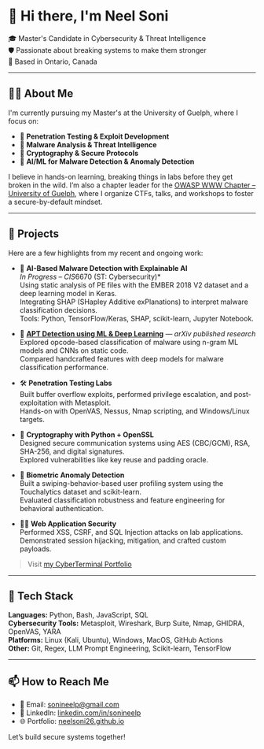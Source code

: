 # 👋 Hi there, I'm Neel Soni

🎓 Master's Candidate in Cybersecurity & Threat Intelligence  
🛡️ Passionate about breaking systems to make them stronger  
📍 Based in Ontario, Canada

---

## 👨‍💻 About Me

I'm currently pursuing my Master's at the University of Guelph, where I focus on:

- 🐍 **Penetration Testing & Exploit Development**
- 🧠 **Malware Analysis & Threat Intelligence**
- 🔐 **Cryptography & Secure Protocols**
- 🤖 **AI/ML for Malware Detection & Anomaly Detection**

I believe in hands-on learning, breaking things in labs before they get broken in the wild. I’m also a chapter leader for the [OWASP WWW Chapter – University of Guelph](https://owasp.org/www-chapter-university-of-guelph/), where I organize CTFs, talks, and workshops to foster a secure-by-default mindset.

---

## 🚀 Projects

Here are a few highlights from my recent and ongoing work:

- 🧠 **AI-Based Malware Detection with Explainable AI**  
  *In Progress – CIS*6670 (ST: Cybersecurity)*  
  Using static analysis of PE files with the EMBER 2018 V2 dataset and a deep learning model in Keras.  
  Integrating SHAP (SHapley Additive exPlanations) to interpret malware classification decisions.  
  Tools: Python, TensorFlow/Keras, SHAP, scikit-learn, Jupyter Notebook.

- 🔬 [**APT Detection using ML & Deep Learning**](https://arxiv.org/abs/2504.13408) — *arXiv published research*  
  Explored opcode-based classification of malware using n-gram ML models and CNNs on static code.  
  Compared handcrafted features with deep models for malware classification performance.

- 🛠️ **Penetration Testing Labs**  
  Built buffer overflow exploits, performed privilege escalation, and post-exploitation with Metasploit.  
  Hands-on with OpenVAS, Nessus, Nmap scripting, and Windows/Linux targets.

- 🔐 **Cryptography with Python + OpenSSL**  
  Designed secure communication systems using AES (CBC/GCM), RSA, SHA-256, and digital signatures.  
  Explored vulnerabilities like key reuse and padding oracle.

- 📱 **Biometric Anomaly Detection**  
  Built a swiping-behavior-based user profiling system using the Touchalytics dataset and scikit-learn.  
  Evaluated classification robustness and feature engineering for behavioral authentication.

- 🕵️‍♂️ **Web Application Security**  
  Performed XSS, CSRF, and SQL Injection attacks on lab applications.  
  Demonstrated session hijacking, mitigation, and crafted custom payloads.

> Visit [my CyberTerminal Portfolio](https://neelsoni26.github.io/)

---

## 🧰 Tech Stack

**Languages:** Python, Bash, JavaScript, SQL  
**Cybersecurity Tools:** Metasploit, Wireshark, Burp Suite, Nmap, GHIDRA, OpenVAS, YARA  
**Platforms:** Linux (Kali, Ubuntu), Windows, MacOS, GitHub Actions  
**Other:** Git, Regex, LLM Prompt Engineering, Scikit-learn, TensorFlow

---

## 📫 How to Reach Me

- 📧 Email: [sonineelp@gmail.com](mailto:sonineelp@gmail.com)  
- 💼 LinkedIn: [linkedin.com/in/sonineelp](https://linkedin.com/in/sonineelp)  
- 🌐 Portfolio: [neelsoni26.github.io](https://neelsoni26.github.io/)

Let’s build secure systems together!

